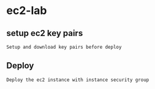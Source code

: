 # ec2-lab

## setup ec2 key pairs

```
Setup and download key pairs before deploy
```

## Deploy

```
Deploy the ec2 instance with instance security group
```
